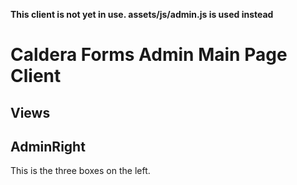 **This client is not yet in use. assets/js/admin.js is used instead**

# Caldera Forms Admin Main Page Client


## Views
## AdminRight
This is the three boxes on the left.
